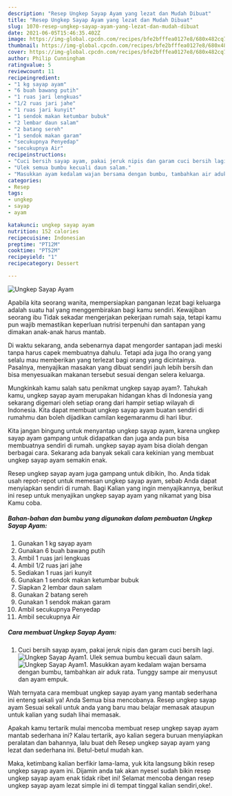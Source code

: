 ```yaml
---
description: "Resep Ungkep Sayap Ayam yang lezat dan Mudah Dibuat"
title: "Resep Ungkep Sayap Ayam yang lezat dan Mudah Dibuat"
slug: 1070-resep-ungkep-sayap-ayam-yang-lezat-dan-mudah-dibuat
date: 2021-06-05T15:46:35.402Z
image: https://img-global.cpcdn.com/recipes/bfe2bfffea0127e8/680x482cq70/ungkep-sayap-ayam-foto-resep-utama.jpg
thumbnail: https://img-global.cpcdn.com/recipes/bfe2bfffea0127e8/680x482cq70/ungkep-sayap-ayam-foto-resep-utama.jpg
cover: https://img-global.cpcdn.com/recipes/bfe2bfffea0127e8/680x482cq70/ungkep-sayap-ayam-foto-resep-utama.jpg
author: Philip Cunningham
ratingvalue: 5
reviewcount: 11
recipeingredient:
- "1 kg sayap ayam"
- "6 buah bawang putih"
- "1 ruas jari lengkuas"
- "1/2 ruas jari jahe"
- "1 ruas jari kunyit"
- "1 sendok makan ketumbar bubuk"
- "2 lembar daun salam"
- "2 batang sereh"
- "1 sendok makan garam"
- "secukupnya Penyedap"
- "secukupnya Air"
recipeinstructions:
- "Cuci bersih sayap ayam, pakai jeruk nipis dan garam cuci bersih lagi."
- "Ulek semua bumbu kecuali daun salam."
- "Masukkan ayam kedalam wajan bersama dengan bumbu, tambahkan air aduk rata. Tunggy sampe air menyusut dan ayam empuk."
categories:
- Resep
tags:
- ungkep
- sayap
- ayam

katakunci: ungkep sayap ayam 
nutrition: 152 calories
recipecuisine: Indonesian
preptime: "PT12M"
cooktime: "PT52M"
recipeyield: "1"
recipecategory: Dessert

---
```



![Ungkep Sayap Ayam](https://img-global.cpcdn.com/recipes/bfe2bfffea0127e8/680x482cq70/ungkep-sayap-ayam-foto-resep-utama.jpg)

Apabila kita seorang wanita, mempersiapkan panganan lezat bagi keluarga adalah suatu hal yang menggembirakan bagi kamu sendiri. Kewajiban seorang ibu Tidak sekadar mengerjakan pekerjaan rumah saja, tetapi kamu pun wajib memastikan keperluan nutrisi terpenuhi dan santapan yang dimakan anak-anak harus mantab.

Di waktu  sekarang, anda sebenarnya dapat mengorder santapan jadi meski tanpa harus capek membuatnya dahulu. Tetapi ada juga lho orang yang selalu mau memberikan yang terlezat bagi orang yang dicintainya. Pasalnya, menyajikan masakan yang dibuat sendiri jauh lebih bersih dan bisa menyesuaikan makanan tersebut sesuai dengan selera keluarga. 



Mungkinkah kamu salah satu penikmat ungkep sayap ayam?. Tahukah kamu, ungkep sayap ayam merupakan hidangan khas di Indonesia yang sekarang digemari oleh setiap orang dari hampir setiap wilayah di Indonesia. Kita dapat membuat ungkep sayap ayam buatan sendiri di rumahmu dan boleh dijadikan camilan kegemaranmu di hari libur.

Kita jangan bingung untuk menyantap ungkep sayap ayam, karena ungkep sayap ayam gampang untuk didapatkan dan juga anda pun bisa membuatnya sendiri di rumah. ungkep sayap ayam bisa diolah dengan berbagai cara. Sekarang ada banyak sekali cara kekinian yang membuat ungkep sayap ayam semakin enak.

Resep ungkep sayap ayam juga gampang untuk dibikin, lho. Anda tidak usah repot-repot untuk memesan ungkep sayap ayam, sebab Anda dapat menyiapkan sendiri di rumah. Bagi Kalian yang ingin menyajikannya, berikut ini resep untuk menyajikan ungkep sayap ayam yang nikamat yang bisa Kamu coba.

<!--inarticleads1-->

##### Bahan-bahan dan bumbu yang digunakan dalam pembuatan Ungkep Sayap Ayam:

1. Gunakan 1 kg sayap ayam
1. Gunakan 6 buah bawang putih
1. Ambil 1 ruas jari lengkuas
1. Ambil 1/2 ruas jari jahe
1. Sediakan 1 ruas jari kunyit
1. Gunakan 1 sendok makan ketumbar bubuk
1. Siapkan 2 lembar daun salam
1. Gunakan 2 batang sereh
1. Gunakan 1 sendok makan garam
1. Ambil secukupnya Penyedap
1. Ambil secukupnya Air




<!--inarticleads2-->

##### Cara membuat Ungkep Sayap Ayam:

1. Cuci bersih sayap ayam, pakai jeruk nipis dan garam cuci bersih lagi.
<img src="https://img-global.cpcdn.com/steps/28cec4f8a9f68167/160x128cq70/ungkep-sayap-ayam-langkah-memasak-1-foto.jpg" alt="Ungkep Sayap Ayam">1. Ulek semua bumbu kecuali daun salam.
<img src="https://img-global.cpcdn.com/steps/2277f0227aa52a8d/160x128cq70/ungkep-sayap-ayam-langkah-memasak-2-foto.jpg" alt="Ungkep Sayap Ayam">1. Masukkan ayam kedalam wajan bersama dengan bumbu, tambahkan air aduk rata. Tunggy sampe air menyusut dan ayam empuk.




Wah ternyata cara membuat ungkep sayap ayam yang mantab sederhana ini enteng sekali ya! Anda Semua bisa mencobanya. Resep ungkep sayap ayam Sesuai sekali untuk anda yang baru mau belajar memasak ataupun untuk kalian yang sudah lihai memasak.

Apakah kamu tertarik mulai mencoba membuat resep ungkep sayap ayam mantab sederhana ini? Kalau tertarik, ayo kalian segera buruan menyiapkan peralatan dan bahannya, lalu buat deh Resep ungkep sayap ayam yang lezat dan sederhana ini. Betul-betul mudah kan. 

Maka, ketimbang kalian berfikir lama-lama, yuk kita langsung bikin resep ungkep sayap ayam ini. Dijamin anda tak akan nyesel sudah bikin resep ungkep sayap ayam enak tidak ribet ini! Selamat mencoba dengan resep ungkep sayap ayam lezat simple ini di tempat tinggal kalian sendiri,oke!.

